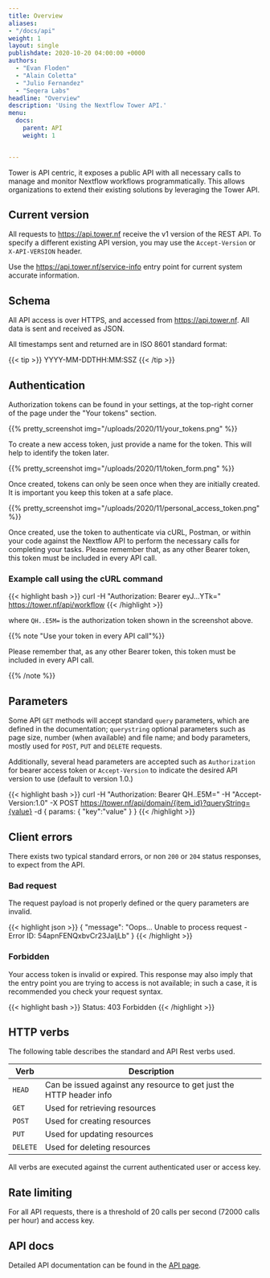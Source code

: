```yaml
---
title: Overview
aliases:
- "/docs/api"
weight: 1
layout: single
publishdate: 2020-10-20 04:00:00 +0000
authors:
  - "Evan Floden"
  - "Alain Coletta"
  - "Julio Fernandez"
  - "Seqera Labs"
headline: "Overview"
description: 'Using the Nextflow Tower API.'
menu:
  docs:
    parent: API
    weight: 1


---
```


Tower is API centric, it exposes a public API with all necessary calls to manage and monitor Nextflow workflows programmatically. This allows organizations to extend their existing solutions by leveraging the Tower API.

## Current version
All requests to https://api.tower.nf receive the v1 version of the REST API. To specify a different existing API 
version, you may use the `Accept-Version` or `X-API-VERSION` header.

Use the https://api.tower.nf/service-info entry point for current system accurate information.

## Schema
All API access is over HTTPS, and accessed from https://api.tower.nf. All data is sent and received as JSON.

All timestamps sent and returned are in ISO 8601 standard format:

{{< tip >}}
YYYY-MM-DDTHH:MM:SSZ
{{< /tip >}}


## Authentication

Authorization tokens can be found in your settings, at the top-right corner of the page under the "Your tokens" section.

{{% pretty_screenshot img="/uploads/2020/11/your_tokens.png" %}}

To create a new access token, just provide a name for the token. This will help to identify the token later.

{{% pretty_screenshot img="/uploads/2020/11/token_form.png" %}}

Once created, tokens can only be seen once when they are initially created. It is important you keep this token at a safe place.

{{% pretty_screenshot img="/uploads/2020/11/personal_access_token.png" %}}

Once created, use the token to authenticate via cURL, Postman, or within your code against the Nextflow API to perform the necessary calls for completing your tasks. 
Please remember that, as any other Bearer token, this token must be included in every API call.


### Example call using the cURL command


{{< highlight bash >}}
curl -H "Authorization: Bearer eyJ…YTk=" https://tower.nf/api/workflow
{{< /highlight >}}

where `QH..E5M=` is the authorization token shown in the screenshot above.

{{% note "Use your token in every API call"%}}

Please remember that, as any other Bearer token, this token must be included in every API call.

{{% /note %}}

## Parameters
Some API `GET` methods will accept standard `query` parameters, which are defined in the documentation; `querystring` optional 
parameters such as page size, number (when available) and file name; and body parameters, mostly used for `POST`, `PUT` and `DELETE` requests.

Additionally, several head parameters are accepted such as `Authorization` for bearer access token or `Accept-Version` to indicate the desired API version to use (default to version 1.0.)

{{< highlight bash >}}
curl -H "Authorization: Bearer QH..E5M=" 
     -H "Accept-Version:1.0"
     -X POST https://tower.nf/api/domain/{item_id}?queryString={value}
     -d { params: { "key":"value" } }
{{< /highlight >}}

## Client errors
There exists two typical standard errors, or non `200` or `204` status responses, to expect from the API.

### Bad request 
The request payload is not properly defined or the query parameters are invalid.

{{< highlight json >}}
{
    "message": "Oops... Unable to process request - Error ID: 54apnFENQxbvCr23JaIjLb"
}
{{< /highlight >}}

### Forbidden 
Your access token is invalid or expired. This response may also imply that the entry point you are trying to access is not available; 
in such a case, it is recommended you check your request syntax.

{{< highlight bash >}}
Status: 403 Forbidden
{{< /highlight >}}

## HTTP verbs
The following table describes the standard and API Rest verbs used.

| Verb | Description |
|------|-------------|
| `HEAD` | Can be issued against any resource to get just the HTTP header info |
| `GET` | Used for retrieving resources |
| `POST` | Used for creating resources |
| `PUT` | Used for updating resources |
| `DELETE` | Used for deleting resources |

All verbs are executed against the current authenticated user or access key.

## Rate limiting
For all API requests, there is a threshold of 20 calls per second (72000 calls per hour) and access key. 

## API docs
Detailed API documentation can be found in the [API page](https://tower.nf/openapi/index.html).
